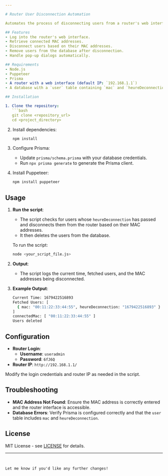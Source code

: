 ```yaml
---

# Router User Disconnection Automation

Automates the process of disconnecting users from a router's web interface based on their MAC addresses and disconnection time stored in a database. It uses **Puppeteer** for browser automation and **Prisma** for database management.

## Features
- Log into the router's web interface.
- Retrieve connected MAC addresses.
- Disconnect users based on their MAC addresses.
- Remove users from the database after disconnection.
- Handle pop-up dialogs automatically.

## Requirements
- Node.js
- Puppeteer
- Prisma
- A router with a web interface (default IP: `192.168.1.1`)
- A database with a `user` table containing `mac` and `heureDeconnection` fields.

## Installation

1. Clone the repository:
   ```bash
   git clone <repository_url>
   cd <project_directory>
   ```

2. Install dependencies:
   ```bash
   npm install
   ```

3. Configure Prisma:
   - Update `prisma/schema.prisma` with your database credentials.
   - Run `npx prisma generate` to generate the Prisma client.

4. Install Puppeteer:
   ```bash
   npm install puppeteer
   ```

## Usage

1. **Run the script**:
   - The script checks for users whose `heureDeconnection` has passed and disconnects them from the router based on their MAC addresses. 
   - It then deletes the users from the database.

   To run the script:
   ```bash
   node <your_script_file.js>
   ```

2. **Output**:
   - The script logs the current time, fetched users, and the MAC addresses being disconnected.

3. **Example Output**:
   ```bash
   Current Time: 1679422516893
   Fetched Users: [
     { mac: "00:11:22:33:44:55", heureDeconnection: "1679422516893" }
   ]
   connectedMac: [ "00:11:22:33:44:55" ]
   Users deleted
   ```

## Configuration

- **Router Login**:
  - **Username**: `useradmin`
  - **Password**: `6fJ6Q`
- **Router IP**: `http://192.168.1.1/`

Modify the login credentials and router IP as needed in the script.

## Troubleshooting

- **MAC Address Not Found**: Ensure the MAC address is correctly entered and the router interface is accessible.
- **Database Errors**: Verify Prisma is configured correctly and that the `user` table includes `mac` and `heureDeconnection`.

## License

MIT License - see [LICENSE](LICENSE) for details.

---
```


Let me know if you'd like any further changes!

